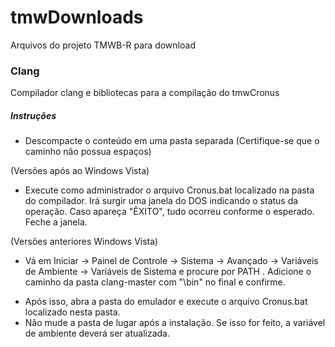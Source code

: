 # tmwDownloads
Arquivos do projeto TMWB-R para download

### Clang

Compilador clang e bibliotecas para a compilação do tmwCronus

##### Instruções
 * Descompacte o conteúdo em uma pasta separada (Certifique-se que o caminho não possua espaços)

(Versões após ao Windows Vista)
 * Execute como administrador o arquivo Cronus.bat localizado na pasta do compilador. Irá surgir uma janela do DOS indicando
o status da operação. Caso apareça "ÊXITO", tudo ocorreu conforme o esperado. Feche a janela.

(Versões anteriores Windows Vista)
 * Vá em Iniciar -> Painel de Controle -> Sistema -> Avançado -> Variáveis de Ambiente -> Variáveis de Sistema e procure por PATH . Adicione o caminho da pasta clang-master com "\bin" no final e confirme.

- Após isso, abra a pasta do emulador e execute o arquivo Cronus.bat localizado nesta pasta.
- Não mude a pasta de lugar após a instalação. Se isso for feito, a variável de ambiente deverá ser atualizada.
